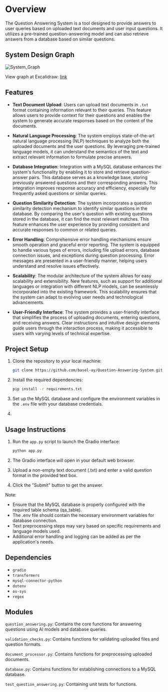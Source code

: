 # Overview
The Question Answering System is a tool designed to provide answers to user queries based on uploaded text documents and user input questions. It utilizes a pre-trained question-answering model and can also retrieve answers from a database based on similar questions.

## System Design Graph

![System_Graph](https://github.com/basel-ay/Question-Answering-System/assets/64821137/a3cf5fc0-f816-4a9b-b9c8-6130c1fa9b9f)

View graph at Excalidraw: [link](https://excalidraw.com/#json=JfsHGJJcY4_CwG2IpvaYW,29apf2-RjXEH9dwOz0MbwQ)


## Features

- **Text Document Upload**: Users can upload text documents in `.txt` format containing information relevant to their queries. This feature allows users to provide context for their questions and enables the system to generate accurate responses based on the content of the documents.

- **Natural Language Processing**: The system employs state-of-the-art natural language processing (NLP) techniques to analyze both the uploaded documents and the user questions. By leveraging pre-trained language models, it can understand the semantics of the text and extract relevant information to formulate precise answers.

- **Database Integration**: Integration with a MySQL database enhances the system's functionality by enabling it to store and retrieve question-answer pairs. This database serves as a knowledge base, storing previously answered questions and their corresponding answers. This integration improves response accuracy and efficiency, especially for frequently asked questions or similar queries.

- **Question Similarity Detection**: The system incorporates a question similarity detection mechanism to identify similar questions in the database. By comparing the user's question with existing questions stored in the database, it can find the most relevant matches. This feature enhances the user experience by providing consistent and accurate responses to common or related queries.

- **Error Handling**: Comprehensive error handling mechanisms ensure smooth operation and graceful error reporting. The system is equipped to handle various types of errors, including file upload errors, database connection issues, and exceptions during question processing. Error messages are presented in a user-friendly manner, helping users understand and resolve issues effectively.

- **Scalability**: The modular architecture of the system allows for easy scalability and extensibility. New features, such as support for additional languages or integration with different NLP models, can be seamlessly incorporated into the existing framework. This scalability ensures that the system can adapt to evolving user needs and technological advancements.

- **User-Friendly Interface**: The system provides a user-friendly interface that simplifies the process of uploading documents, entering questions, and receiving answers. Clear instructions and intuitive design elements guide users through the interaction process, making it accessible to users with varying levels of technical expertise.



## Project Setup

1. Clone the repository to your local machine:

    ```bash
    git clone https://github.com/basel-ay/Question-Answering-System.git
    ```

2. Install the required dependencies:

    ```bash
    pip install -r requirements.txt
    ```

3. Set up the MySQL database and configure the environment variables in the `.env` file with your database credentials.
4. 

## Usage Instructions

1. Run the `app.py` script to launch the Gradio interface:

    ```bash
    python app.py
    ```

2. The Gradio interface will open in your default web browser.

3. Upload a non-empty text document (.txt) and enter a valid question format in the provided text box.

4. Click the "Submit" button to get the answer.

Note:
* Ensure that the MySQL database is properly configured with the required table schema (qa_table).
* The .env file should contain the necessary environment variables for database connection.
* Text preprocessing steps may vary based on specific requirements and language models used.
* Additional error handling and logging can be added as per the application's needs.

## Dependencies

- `gradio`
- `transformers`
- `mysql-connector-python`
- `dotenv`
- `os-sys`
- `regex`


## Modules

`question_answering.py`: Contains the core functions for answering questions using AI models and database queries.

`validation_checks.py`: Contains functions for validating uploaded files and question formats.

`document_processor.py`: Contains functions for preprocessing uploaded documents.

`database.py`: Contains functions for establishing connections to a MySQL database.

`test_question_answering.py`: Containing unit tests for functions.


